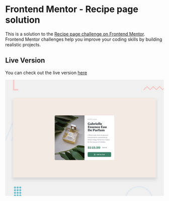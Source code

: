 # Frontend Mentor - Recipe page solution

This is a solution to the [Recipe page challenge on Frontend Mentor](https://www.frontendmentor.io/challenges/recipe-page-KiTsR8QQKm). Frontend Mentor challenges help you improve your coding skills by building realistic projects.

## Live Version

You can check out the live version [here](https://www.shakiba.dev/Product-Preview-Card-Component/)

![](./design/desktop-preview.jpg)
